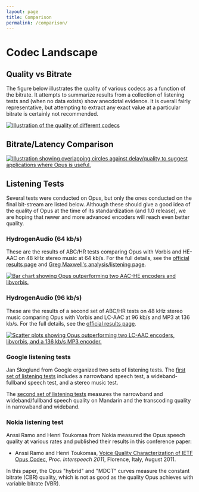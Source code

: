```yaml
---
layout: page
title: Comparison
permalink: /comparison/
---
```


# Codec Landscape

## Quality vs Bitrate

The figure below illustrates the quality of various codecs as a function of the bitrate. It attempts to summarize
results from a collection of listening tests and (when no data exists) show anecdotal evidence. It is overall fairly
representative, but attempting to extract any exact value at a particular bitrate is certainly not recommended.

<a href="quality.svg">
	<img alt="Illustration of the quality of different codecs" src="quality.png" />
</a>


## Bitrate/Latency Comparison

<a href="opus_comparison.png">
	<img alt="Illustration showing overlapping circles against delay/quality to suggest applications where Opus is useful." src="opus_comparison.png" />
</a>


## Listening Tests

Several tests were conducted on Opus, but only the ones conducted on the final bit-stream are listed below.
Although these should give a good idea of the quality of Opus at the time of its standardization (and 1.0 release),
we are hoping that newer and more advanced encoders will reach even better quality.

### HydrogenAudio (64 kb/s)

These are the results of ABC/HR tests comparing Opus with Vorbis and HE-AAC on 48 kHz stereo music at 64 kb/s.
For the full details, see the [official results page][hydro64] and [Greg Maxwell's analysis/listening page][maxwell].

<a href="http://people.xiph.org/~greg/opus/ha2011/">
	<img src="opus_ha_results.png" alt="Bar chart showing Opus outperforming two AAC-HE encoders and libvorbis." />
</a>

### HydrogenAudio (96 kb/s)

These are the results of a second set of ABC/HR tests on 48 kHz stereo music comparing Opus with Vorbis and
LC-AAC at 96 kb/s and MP3 at 136 kb/s. For the full details, see the [official results page][hydro96].

<a href="http://listening-test.coresv.net/results.htm">
	<img src="opus_ha_results_96kbps.png" alt="Scatter plots showing Opus outperforming two LC-AAC encoders, libvorbis, and a 136 kb/s MP3 encoder." />
</a>

### Google listening tests

Jan Skoglund from Google organized two sets of listening tests. The [first set of listening tests][google_1]
includes a narrowband speech test, a wideband-fullband speech test, and a stereo music test.

The [second set of listening tests][google_2] measures the narrowband and wideband/fullband speech quality on
Mandarin and the transcoding quality in narrowband and wideband.

### Nokia listening test

Anssi Ramo and Henri Toukomaa from Nokia measured the Opus speech quality at various rates and published
their results in this conference paper:

-  Anssi Ramo and Henri Toukomaa, [Voice Quality Characterization of IETF Opus Codec][nokia], _Proc. Interspeech 2011_, Florence, Italy, August 2011.

In this paper, the Opus "hybrid" and "MDCT" curves measure the constant bitrate (CBR) quality, which is not as
good as the quality Opus achieves with variable bitrate (VBR).


[hydro64]: http://listening-tests.hydrogenaud.io/igorc/results.html
[maxwell]: http://people.xiph.org/~greg/opus/ha2011/
[hydro96]: http://listening-test.coresv.net/results.htm
[google_1]: https://opus-codec.org/comparison/GoogleTest1.pdf
[google_2]: https://opus-codec.org/comparison/GoogleTest2.pdf
[nokia]: https://pdfs.semanticscholar.org/064c/d1c023b658aaa2ee8259286fc9998801e77b.pdf
